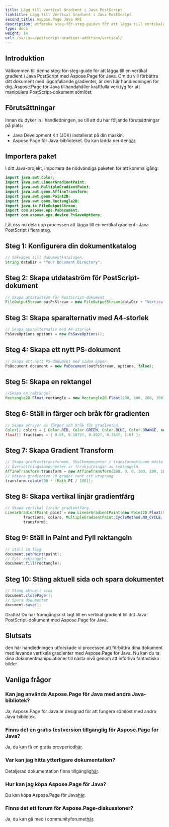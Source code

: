 ```yaml
---
title: Lägg till Vertical Gradient i Java PostScript
linktitle: Lägg till Vertical Gradient i Java PostScript
second_title: Aspose.Page Java API
description: Utforska steg-för-steg-guiden för att lägga till vertikala gradienter i Java PostScript med Aspose.Page för Java. Förbättra dina dokument utan ansträngning med livfulla bilder.
type: docs
weight: 14
url: /sv/java/postscript-gradient-addition/vertical/
---
```

## Introduktion
Välkommen till denna steg-för-steg-guide för att lägga till en vertikal gradient i Java PostScript med Aspose.Page för Java. Om du vill förbättra ditt dokument med iögonfallande gradienter, är den här handledningen för dig. Aspose.Page för Java tillhandahåller kraftfulla verktyg för att manipulera PostScript-dokument sömlöst.
## Förutsättningar
Innan du dyker in i handledningen, se till att du har följande förutsättningar på plats:
- Java Development Kit (JDK) installerat på din maskin.
-  Aspose.Page för Java-biblioteket. Du kan ladda ner den[här](https://releases.aspose.com/page/java/).
## Importera paket
I ditt Java-projekt, importera de nödvändiga paketen för att komma igång:
```java
import java.awt.Color;
import java.awt.LinearGradientPaint;
import java.awt.MultipleGradientPaint;
import java.awt.geom.AffineTransform;
import java.awt.geom.Point2D;
import java.awt.geom.Rectangle2D;
import java.io.FileOutputStream;
import com.aspose.eps.PsDocument;
import com.aspose.eps.device.PsSaveOptions;
```
Låt oss nu dela upp processen att lägga till en vertikal gradient i Java PostScript i flera steg.
## Steg 1: Konfigurera din dokumentkatalog
```java
// Sökvägen till dokumentkatalogen.
String dataDir = "Your Document Directory";
```
## Steg 2: Skapa utdataström för PostScript-dokument
```java
// Skapa utdataström för PostScript-dokument
FileOutputStream outPsStream = new FileOutputStream(dataDir + "VerticalGradient_outPS.ps");
```
## Steg 3: Skapa sparalternativ med A4-storlek
```java
// Skapa sparalternativ med A4-storlek
PsSaveOptions options = new PsSaveOptions();
```
## Steg 4: Skapa ett nytt PS-dokument
```java
// Skapa ett nytt PS-dokument med sidan öppen
PsDocument document = new PsDocument(outPsStream, options, false);
```
## Steg 5: Skapa en rektangel
```java
//Skapa en rektangel
Rectangle2D.Float rectangle = new Rectangle2D.Float(200, 100, 200, 100);
```
## Steg 6: Ställ in färger och bråk för gradienten
```java
// Skapa arrayer av färger och bråk för gradienten.
Color[] colors = { Color.RED, Color.GREEN, Color.BLUE, Color.ORANGE, new Color(85, 107, 47) };
float[] fractions = { 0.0f, 0.1873f, 0.492f, 0.734f, 1.0f };
```
## Steg 7: Skapa Gradient Transform
```java
// Skapa gradienttransformen. Skalkomponenter i transformationen måste vara lika med rektangelns bredd och höjd.
// Översättningskomponenter är förskjutningar av rektangeln.
AffineTransform transform = new AffineTransform(200, 0, 0, 100, 200, 100);
// Rotera gradienten 90 grader runt ett ursprung
transform.rotate(90 * (Math.PI / 180));
```
## Steg 8: Skapa vertikal linjär gradientfärg
```java
// Skapa vertikal linjär gradientfärg.
LinearGradientPaint paint = new LinearGradientPaint(new Point2D.Float(0, 0), new Point2D.Float(200, 100),
        fractions, colors, MultipleGradientPaint.CycleMethod.NO_CYCLE, MultipleGradientPaint.ColorSpaceType.SRGB,
        transform);
```
## Steg 9: Ställ in Paint and Fyll rektangeln
```java
// Ställ in färg
document.setPaint(paint);
// Fyll rektangeln
document.fill(rectangle);
```
## Steg 10: Stäng aktuell sida och spara dokumentet
```java
// Stäng aktuell sida
document.closePage();
// Spara dokumentet
document.save();
```
Grattis! Du har framgångsrikt lagt till en vertikal gradient till ditt Java PostScript-dokument med Aspose.Page för Java.
## Slutsats
den här handledningen utforskade vi processen att förbättra dina dokument med levande vertikala gradienter med Aspose.Page för Java. Nu kan du ta dina dokumentmanipulationer till nästa nivå genom att införliva fantastiska bilder.
## Vanliga frågor
### Kan jag använda Aspose.Page för Java med andra Java-bibliotek?
Ja, Aspose.Page för Java är designad för att fungera sömlöst med andra Java-bibliotek.
### Finns det en gratis testversion tillgänglig för Aspose.Page för Java?
 Ja, du kan få en gratis provperiod[här](https://releases.aspose.com/).
### Var kan jag hitta ytterligare dokumentation?
 Detaljerad dokumentation finns tillgänglig[här](https://reference.aspose.com/page/java/).
### Hur kan jag köpa Aspose.Page för Java?
 Du kan köpa Aspose.Page för Java[här](https://purchase.aspose.com/buy).
### Finns det ett forum för Aspose.Page-diskussioner?
 Ja, du kan gå med i communityforumet[här](https://forum.aspose.com/c/page/39).